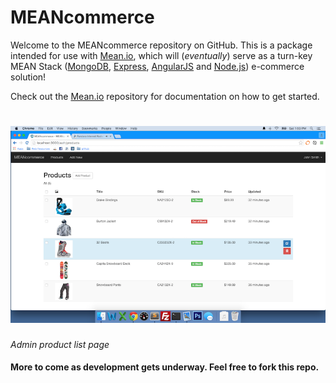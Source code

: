 # MEANcommerce

Welcome to the MEANcommerce repository on GitHub. This is a package intended for use with <a href="http://mean.io/">Mean.io</a>, which will (*eventually*) serve as a turn-key MEAN Stack ([MongoDB](http://www.mongodb.org/), [Express](http://expressjs.com/), [AngularJS](http://angularjs.org/) and [Node.js](http://www.nodejs.org/)) e-commerce solution!

Check out the <a href="https://github.com/linnovate/mean">Mean.io</a> repository for documentation on how to get started.


# ![](https://raw.githubusercontent.com/tilersmyth/MEANcommerce/master/screenshots/productList.png) 
*Admin product list page*

#### More to come as development gets underway. Feel free to fork this repo. 